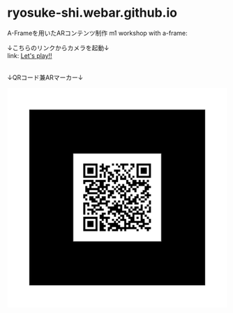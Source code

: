 # ryosuke-shi.webar.github.io
A-Frameを用いたARコンテンツ制作
m1 workshop with a-frame: 

↓こちらのリンクからカメラを起動↓</br>
link: 
[Let's play!!](https://ryosuke-shi.github.io/ryosuke-shi.webar.github.io/webar/ "Web AR")

</br>
↓QRコード兼ARマーカー↓ </br>

![AR-marker](https://github.com/ryosuke-shi/ryosuke-shi.webar.github.io/blob/main/pattern-urlQR.png?raw=true)
